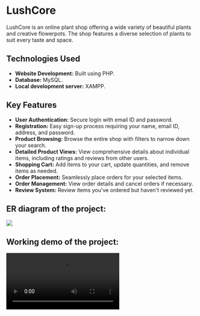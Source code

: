 # LushCore
<p>LushCore is an online plant shop offering a wide variety of beautiful plants and creative flowerpots. The shop features a diverse selection of plants to suit every taste and space.</p>

<h2>Technologies Used</h2>
<ul>
  <li><strong>Website Development:</strong> Built using PHP.</li>
  <li><strong>Database:</strong> MySQL.</li>
  <li><strong>Local development server:</strong> XAMPP.</li>
</ul>

<h2>Key Features</h2>
<ul>
  <li><strong>User Authentication:</strong> Secure login with email ID and password.</li>
  <li><strong>Registration:</strong> Easy sign-up process requiring your name, email ID, address, and password.</li>
  <li><strong>Product Browsing:</strong> Browse the entire shop with filters to narrow down your search.</li>
  <li><strong>Detailed Product Views:</strong> View comprehensive details about individual items, including ratings and reviews from other users.</li>
  <li><strong>Shopping Cart:</strong> Add items to your cart, update quantities, and remove items as needed.</li>
  <li><strong>Order Placement:</strong> Seamlessly place orders for your selected items.</li>
  <li><strong>Order Management:</strong> View order details and cancel orders if necessary.</li>
  <li><strong>Review System:</strong> Review items you've ordered but haven't reviewed yet.</li>
</ul>

<h2>ER diagram of the project:</h2>
<image src = "https://github.com/uditisinha/LushCore/assets/123114215/73f2b63c-5b92-4caf-b4a0-86e018620b1a" />

<h2>Working demo of the project:</h2>
<video src="https://github.com/uditisinha/LushCore/assets/123114215/33aa1f10-20a9-4aac-ba79-1a1d7fc8b598"/>

<h2>Details of every page:</h2>
<h3>Register</h3>
<p>User has to input their name, email, address and password for registering. The data inputted is cleaned and then inserted in the table 'users'. The primary key is the email. The data is inserted using the query "INSERT INTO users (name, email, address, password) VALUES ('$escaped_name', '$escaped_email', $escaped_address','$hashed_password')". If an already existing user tries to register again, they are notified that they have already registered.</p>
<h3>Login</h3>
<p>The user has to insert their email and password. The array (row) with email equal to the input email is fetched using 'mysqli_fetch_array()' and the password of that row is compared with the input password using the 'password_verify()' function. If these passwords match then the user is authenticated and session is started using 'session_start()' and a variable 'email' is stored in the session using '$_SESSION['email'] = $email' and a variable 'loggedin' is set to True using '$_SESSION['loggedin'] = True'. If no row is found with the email inputted by user then they are notified that they have to register.</p>
<h3>Shop</h3>
<h3>Cart</h3>
<h3>Item</h3>
<h3>Orders</h3>
<h3>Reviews</h3>
<h3>Add items</h3>
<h3>Logout</h3>
